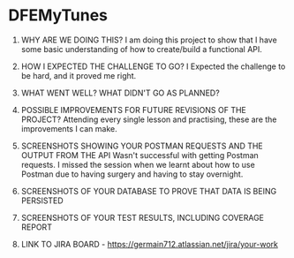 # DFEMyTunes

1. WHY ARE WE DOING THIS?
    I am doing this project to show that I have some basic understanding of how to create/build a functional API.

2. HOW I EXPECTED THE CHALLENGE TO GO?
    I Expected the challenge to be hard, and it proved me right.
3. WHAT WENT WELL? WHAT DIDN'T GO AS PLANNED?

4. POSSIBLE IMPROVEMENTS FOR FUTURE REVISIONS OF THE PROJECT?
    Attending every single lesson and practising, these are the improvements I can make.


5. SCREENSHOTS SHOWING YOUR POSTMAN REQUESTS AND THE OUTPUT FROM THE API
    Wasn't successful with getting Postman requests. I missed the session when we learnt about how to use Postman due to having surgery and having to stay overnight.


6. SCREENSHOTS OF YOUR DATABASE TO PROVE THAT DATA IS BEING PERSISTED

7. SCREENSHOTS OF YOUR TEST RESULTS, INCLUDING COVERAGE REPORT

8. LINK TO JIRA BOARD - https://germain712.atlassian.net/jira/your-work

